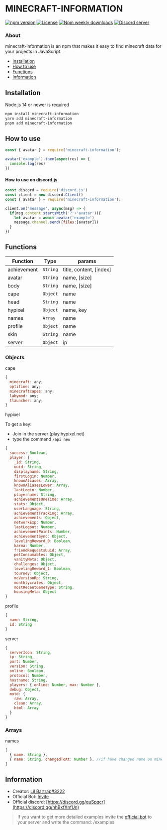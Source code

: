 # MINECRAFT-INFORMATION
[![npm version](https://img.shields.io/npm/v/minecraft-information?label=version)](https://www.npmjs.com/package/minecraft-information)
[![License](https://img.shields.io/npm/l/minecraft-information)](https://www.npmjs.com/package/minecraft-information)
[![Npm weekly downloads](https://img.shields.io/npm/dw/minecraft-information)](https://www.npmjs.com/package/minecraft-information)
[![Discord server](https://img.shields.io/discord/770577878470623262?label=discord)](https://discord.gg/hhBxfXnfUn)

### About
minecraft-information is an npm that makes it easy to find minecraft data for your projects in JavaScript.
  - [Installation](#installation)
  - [How to use](#how-to-use)
  - [Functions](#functions)
  - [Information](#information)

## Installation 
Node.js 14 or newer is required

```bash
npm install minecraft-information
yarn add minecraft-information
pnpm add minecraft-information
```

## How to use
```js
const { avatar } = require('minecraft-information');

avatar('example').then(async(res) => {
  console.log(res)
})
```
#### How to use on discord.js
```js
const discord = require('discord.js')
const client = new discord.Client()
const { avatar } = require('minecraft-information');

client.on('message', async(msg) => {
  if(msg.content.startsWith('?'+'avatar')){
    let avatar = await avatar('example')
    message.channel.send({files:[avatar]})
  }
})
```

## Functions

|Function|Type|params
|--|--|--|
|achievement|```String```|title, content, [index]
|avatar|```String```|name, [size]
|body|```String```|name, [size]
|cape|```Object```|name
|head|```String```|name
|hypixel|```Object```|name, key
|names|```Array```|name
|profile|```Object```|name
|skin|```String```|name
|server|```Object```|ip

### Objects

cape
```js
{
  minecraft: any;
  optifine: any;
  minecraftcapes: any;
  labymod: any;
  tlauncher: any;
}
```

hypixel

To get a key:
- Join in the server (play.hypixel.net)
- type the command `/api new`

```js
{
  success: Boolean,
  player: {
    _id: String,
    uuid: String,
    displayname: String,
    firstLogin: Number,
    knownAliases: Array,
    knownAliasesLower: Array,
    lastLogin: Number,
    playername: String,
    achievementsOneTime: Array,
    stats: Object,
    userLanguage: String,
    achievementTracking: Array,
    achievements: Object,
    networkExp: Number,
    lastLogout: Number,
    achievementPoints: Number,
    achievementSync: Object,
    levelingReward_0: Boolean,
    karma: Number,
    friendRequestsUuid: Array,
    petConsumables: Object,
    vanityMeta: Object,
    challenges: Object,
    levelingReward_1: Boolean,
    tourney: Object,
    mcVersionRp: String,
    monthlycrates: Object,
    mostRecentGameType: String,
    housingMeta: Object
}
```

profile
```js
{
  name: String,
  id: String
}
```

server
```js
{
  serverIcon: String,
  ip: String,
  port: Number,
  version: String,
  online: Boolean,
  protocol: Number,
  hostname: String,
  players: { online: Number, max: Number },
  debug: Object,
  motd: {
    raw: Array,
    clean: Array,
    html: Array
  }
}
```

### Arrays

names
```js
[
  { name: String },
  { name: String, changedToAt: Number }, //if have changed name on minecraft //Number is a time on ms
]
```

## Information

- Creator: [Lil Bartrap#3222](https://github.com/lilbartrap999)
- Official Bot: [Invite](https://discord.com/oauth2/authorize?client_id=708562057590603796&permissions=535260687424&scope=bot%20applications.commands)
- Official discord: [https://discord.gg/quSpqcr](https://discord.gg/hhBxfXnfUn)

> If you want to get more detailed examples invite the [official bot](https://discord.com/oauth2/authorize?client_id=708562057590603796&permissions=535260687424&scope=bot%20applications.commands) to your server and write the command: /examples
